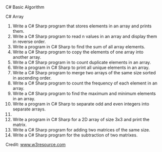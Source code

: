 C# Basic Algorithm

C# Array
1) Write a C# Sharp program that stores elements in an array and prints them.
2) Write a C# Sharp program to read n values in an array and display them in reverse order.
3) Write a program in C# Sharp to find the sum of all array elements.
4) Write a C# Sharp program to copy the elements of one array into another array.
5) Write a C# Sharp program in to count duplicate elements in an array.
6) Write a program in C# Sharp to print all unique elements in an array.
7) Write a C# Sharp program to merge two arrays of the same size sorted in ascending order.
8) Write a C# Sharp program to count the frequency of each element in an array.
9) Write a C# Sharp program to find the maximum and minimum elements in an array.
10) Write a program in C# Sharp to separate odd and even integers into separate arrays.
11) 
12) Write a program in C# Sharp for a 2D array of size 3x3 and print the matrix.
13) Write a C# Sharp program for adding two matrices of the same size.
14) Write a C# Sharp program for the subtraction of two matrixes.

Credit: www.w3resource.com
